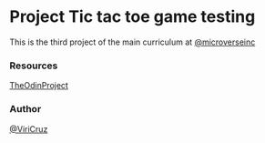 # Project Tic tac toe game testing
This is the third project of the main curriculum at [@microverseinc](https://www.microverse.org/)

### Resources
[TheOdinProject](https://www.theodinproject.com/courses/ruby-programming/lessons/oop)

### Author
[@ViriCruz](https://github.com/ViriCruz)